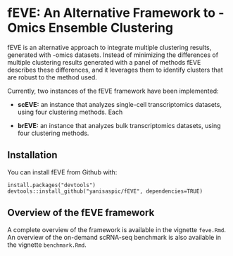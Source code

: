 # fEVE: An Alternative Framework to -Omics Ensemble Clustering

fEVE is an alternative approach to integrate multiple clustering results, generated with -omics datasets. Instead of minimizing the differences of multiple clustering results generated with a panel of methods fEVE describes these differences, and it leverages them to identify clusters that are robust to the method used.

Currently, two instances of the fEVE framework have been implemented:

-   **scEVE:** an instance that analyzes single-cell transcriptomics datasets, using four clustering methods. Each

-   **brEVE:** an instance that analyzes bulk transcriptomics datasets, using four clustering methods.

## Installation

You can install fEVE from Github with:

```{r}
install.packages("devtools")
devtools::install_github("yanisaspic/fEVE", dependencies=TRUE)
```

## Overview of the fEVE framework

A complete overview of the framework is available in the vignette `feve.Rmd`.\
An overview of the on-demand scRNA-seq benchmark is also available in the vignette `benchmark.Rmd`.
